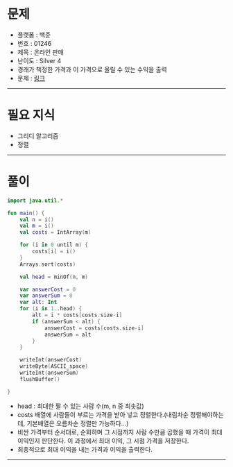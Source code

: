 # 문제
- 플랫폼 : 백준
- 번호 : 01246
- 제목 : 온라인 판매
- 난이도 : Silver 4
- 경래가 책정한 가격과 이 가격으로 올릴 수 있는 수익을 출력
- 문제 : <a href="https://www.acmicpc.net/problem/1246" target="_blank">링크</a>

---

# 필요 지식
- 그리디 알고리즘
- 정렬

---

# 풀이
```kotlin
import java.util.*

fun main() {
    val n = i()
    val m = i()
    val costs = IntArray(m)

    for (i in 0 until m) {
        costs[i] = i()
    }
    Arrays.sort(costs)

    val head = minOf(n, m)

    var answerCost = 0
    var answerSum = 0
    var alt: Int
    for (i in 1..head) {
        alt = i * costs[costs.size-i]
        if (answerSum < alt) {
            answerCost = costs[costs.size-i]
            answerSum = alt
        }
    }

    writeInt(answerCost)
    writeByte(ASCII_space)
    writeInt(answerSum)
    flushBuffer()

}
```
- head : 최대한 팔 수 있는 사람 수(m, n 중 최솟값)
- costs 배열에 사람들이 부르는 가격을 받아 넣고 정렬한다.(내림차순 정렬해야하는데, 기본배열은 오름차순 정렬만 가능하다...)
- 비싼 가격부터 순서대로, 순회하며 그 시점까지 사람 수만큼 곱했을 때 가격이 최대 이익인지 판단한다. 이 과정에서 최대 이익, 그 시점 가격을 저장한다.
- 최종적으로 최대 이익을 내는 가격과 이익을 출력한다.

---
